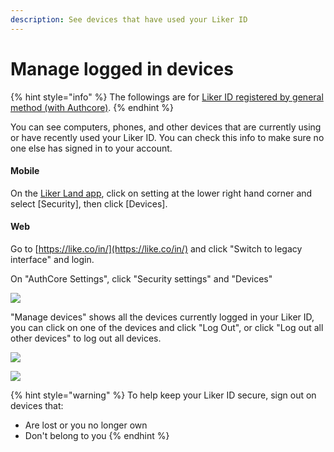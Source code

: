 ```yaml
---
description: See devices that have used your Liker ID
---
```


# Manage logged in devices

{% hint style="info" %}
The followings are for [Liker ID registered by general method (with Authcore)](./).
{% endhint %}

You can see computers, phones, and other devices that are currently using or have recently used your Liker ID. You can check this info to make sure no one else has signed in to your account.

#### Mobile

On the [Liker Land app](../../liker-land/download.md), click on setting at the lower right hand corner and select \[Security], then click \[Devices].

#### Web

Go to [https://like.co/in/](https://like.co/in/) and click "Switch to legacy interface" and login.

On "AuthCore Settings", click "Security settings" and "Devices"

![](../../../.gitbook/assets/device-1-en.png)

"Manage devices" shows all the devices currently logged in your Liker ID, you can click on one of the devices and click "Log Out", or click "Log out all other devices" to log out all devices.

![](../../../.gitbook/assets/device-2-en.png)

![](../../../.gitbook/assets/device-3-en.png)

{% hint style="warning" %}
To help keep your Liker ID secure, sign out on devices that:

* Are lost or you no longer own
* Don't belong to you
{% endhint %}
